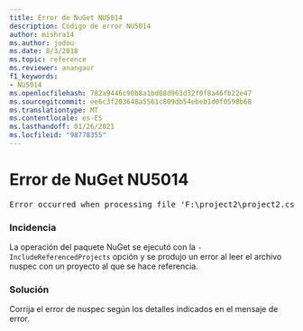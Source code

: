 ```yaml
---
title: Error de NuGet NU5014
description: Código de error NU5014
author: mishra14
ms.author: jodou
ms.date: 8/3/2018
ms.topic: reference
ms.reviewer: anangaur
f1_keywords:
- NU5014
ms.openlocfilehash: 782a9446c90b8a1bd08d963d32f0f8a46fb22e47
ms.sourcegitcommit: ee6c3f203648a5561c809db54ebeb1d0f0598b68
ms.translationtype: MT
ms.contentlocale: es-ES
ms.lasthandoff: 01/26/2021
ms.locfileid: "98778355"
---
```

# <a name="nuget-error-nu5014"></a>Error de NuGet NU5014
<pre>Error occurred when processing file 'F:\project2\project2.csproj': The 'id' start tag on line 4 position 10 does not match the end tag of 'ids'. Line 4, position 20.</pre>

### <a name="issue"></a>Incidencia

La operación del paquete NuGet se ejecutó con la `-IncludeReferencedProjects` opción y se produjo un error al leer el archivo nuspec con un proyecto al que se hace referencia.


### <a name="solution"></a>Solución

Corrija el error de nuspec según los detalles indicados en el mensaje de error.

